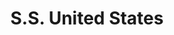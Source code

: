 ---
pid: pt18
title: S.S. United States
location_transcription: 
coordinates: "[-75.1361931, 39.9199941]"
zipcode: 
gen_neighborhood: 
neighborhood: 
outside_phl: 
age: '25'
age_range: 20-29
instagram: 
image_file_name: pt_18.jpg
proposal_transcription: Cruise liner locked in South Philly Harbor cause it looks
  pretty rad!
topic: Neighborhoods
topic_summary: '0'
type: Other No Form
keywords_other: 
credit: Steve Kurtz
image_labels: 
twitter: 
facebook: 
permalink: "/monuments/pt18/"
layout: item-page
---